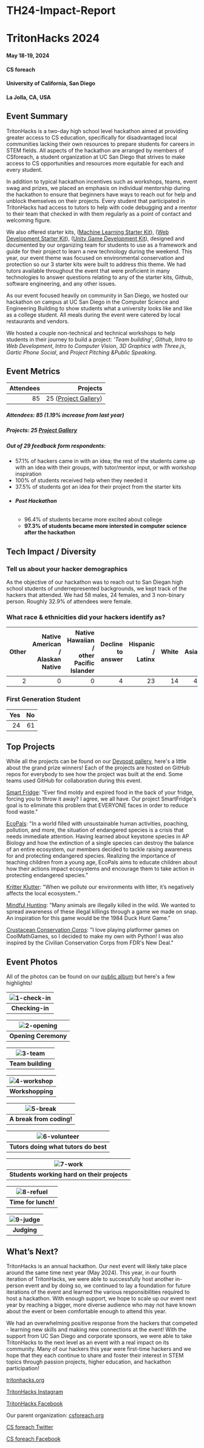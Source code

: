 # TH24-Impact-Report
# TritonHacks 2024

#### May 18-19, 2024

#### CS foreach

#### University of California, San Diego

#### La Jolla, CA, USA

## Event Summary

TritonHacks is a two-day high school level hackathon aimed at providing greater access to CS education, specifically for disadvantaged local communities lacking their own resources to prepare students for careers in STEM fields. All aspects of the hackathon are arranged by members of CSforeach, a student organization at UC San Diego that strives to make access to CS opportunities and resources more equitable for each and every student.

In addition to typical hackathon incentives such as workshops, teams, event swag and prizes, we placed an emphasis on individual mentorship during the hackathon to ensure that beginners have ways to reach out for help and unblock themselves on their projects. Every student that participated in TritonHacks had access to tutors to help with code debugging and a mentor to their team that checked in with them regularly as a point of contact and welcoming figure.

We also offered starter kits, ([Machine Learning Starter Kit](https://github.com/tritonhacks/Tritonhack2024-ML-Starter-Kit)), ([Web Development Starter Kit](https://github.com/tritonhacks/thwebdev-24)), ([Unity Game Development Kit](https://github.com/tritonhacks/TH24-NatureHuntStarter)), designed and documented by our organizing team for students to use as a framework and guide for their project to learn a new technology during the weekend. This year, our event theme was focused on environmental conservation and protection so our 3 starter kits were built to address this theme. We had tutors available throughout the event that were proficient in many technologies to answer questions relating to any of the starter kits, Github, software engineering, and any other issues.

As our event focused heavily on community in San Diego, we hosted our hackathon on campus at UC San Diego in the Computer Science and Engineering Building to show students what a university looks like and like as a college student. All meals during the event were catered by local restaurants and vendors.

We hosted a couple non-technical and technical workshops to help students in their journey to build a project: *'Team building'*, *Github*, *Intro to Web Development*, *Intro to Computer Vision*, *3D Graphics with Three.js*, *Gartic Phone Social*, and *Project Pitching &Public Speaking*.

## Event Metrics

| Attendees |  Projects |
| --------: | -----------------------------------------------------: |
|        85 |  25 ([Project Gallery](https://tritonhacks-2024.devpost.com/project-gallery)) |

##### Attendees: 85 (1.19% increase from last year)
##### Projects: 25 [Project Gallery](https://tritonhacks-2024.devpost.com/project-gallery)

##### Out of 29 feedback form respondents:
- 57.1% of hackers came in with an idea; the rest of the students came up with an idea with their groups, with tutor/mentor input, or with workshop inspiration
- 100% of students received help when they needed it
- 37.5% of students got an idea for their project from the starter kits
- ###### **Post Hackathon**
    - 96.4% of students became more excited about college
    - **97.3% of students became more intersted in computer science after the hackathon**

## Tech Impact / Diversity

### Tell us about your hacker demographics

As the objective of our hackathon was to reach out to San Diegan high school students of underrepresented backgrounds, we kept track of the hackers that attended. We had 58 males, 24 females, and 3 non-binary person. Roughly 32.9% of attendees were female.

### What race & ethnicities did your hackers identify as?

| Other | Native American / <br> Alaskan Native | Native Hawaiian / <br> other Pacific Islander | Decline to answer  | Hispanic / <br> Latinx | White | Asian |
| ----: | ------------------------------------: | ----------------------------: | ---------------------: | ----: | ----: | ----: |
| 2 |                                     0 |                             0 |                     4 |    23 |    14 | 42 |

### First Generation Student

| Yes | No | 
| -----------: | ------------: | 
|            24 |            61 | 

## Top Projects

While all the projects can be found on our [Devpost gallery](https://tritonhacks-2024.devpost.com/project-gallery), here's a little about the grand prize winners! Each of the projects are hosted on GitHub repos for everybody to see how the project was built at the end. Some teams used GitHub for collaboration during this event.

[Smart Fridge](https://devpost.com/software/smartfridge-2w1ym7): "Ever find moldy and expired food in the back of your fridge, forcing you to throw it away? I agree, we all have. Our project SmartFridge's goal is to eliminate this problem that EVERYONE faces in order to reduce food waste."

[EcoPals](https://devpost.com/software/ecopals): "In a world filled with unsustainable human activities, poaching, pollution, and more, the situation of endangered species is a crisis that needs immediate attention. Having learned about keystone species in AP Biology and how the extinction of a single species can destroy the balance of an entire ecosystem, our members decided to tackle raising awareness for and protecting endangered species. Realizing the importance of teaching children from a young age, EcoPals aims to educate children about how their actions impact ecosystems and encourage them to take action in protecting endangered species." 

[Kritter Klutter](https://devpost.com/software/kritter-klutter): "When we pollute our environments with litter, it’s negatively affects the local ecosystem.."

[Mindful Hunting](https://devpost.com/software/hunting-game): "Many animals are illegally killed in the wild. We wanted to spread awareness of these illegal killings through a game we made on snap. An inspiration for this game would be the 1984 Duck Hunt Game."

[Crustacean Conservation Corps](https://devpost.com/software/crustacean-conservation-corps): "I love playing platformer games on CoolMathGames, so I decided to make my own with Python! I was also inspired by the Civilian Conservation Corps from FDR's New Deal."

## Event Photos

All of the photos can be found on our [public album](https://photos.app.goo.gl/k3mKVPbdcBaZmQrAA) but here's a few highlights!

| ![1-check-in](7C0A6626.JPG) |
| :----------------------------------: |
|         **Checking-in**         |

| ![2-opening](./images/IMG_2785.jpg) |
| :----------------------------------: |
|         **Opening Ceremony**         |

| ![3-team](./images/IMG_2814.jpg) |
| :----------------------------------: |
|      **Team building**       |

| ![4-workshop](./images/IMG_3070.jpg) |
| :------------------------------------: |
|            **Workshopping**            |

| ![5-break](./images/IMG_3031.jpg) |
| :--------------------------------: |
|             **A break from coding!**             |

|    ![6-volunteer](./images/IMG_3240.jpg)    |
| :--------------------------------------------: |
| **Tutors doing what tutors do best** |

|    ![7-work](./images/IMG_3147.jpg)    |
| :--------------------------------------------: |
| **Students working hard on their projects** |


| ![8-refuel](./images/IMG_2882.jpg) |
| :--------------------------------: |
|        **Time for lunch!**         |

| ![9-judge](./images/IMG_3463.jpg) |
| :------------------------------: |
|           **Judging**            |


## What’s Next?

TritonHacks is an annual hackathon. Our next event will likely take place around the same time next year (May 2024). This year, in our fourth iteration of TritonHacks, we were able to successfully host another in-person event and by doing so, we continued to lay a foundation for future iterations of the event and learned the various responsibilities required to host a hackathon. With enough support, we hope to scale up our event next year by reaching a bigger, more diverse audience who may not have known about the event or been comfortable enough to attend this year.

We had an overwhelming positive response from the hackers that competed - learning new skills and making new connections at the event! With the support from UC San Diego and corporate sponsors, we were able to take TritonHacks to the next level as an event with a real impact on its community. Many of our hackers this year were first-time hackers and we hope that they each continue to share and foster their interest in STEM topics through passion projects, higher education, and hackathon participation!

[tritonhacks.org](https://www.tritonhacks.org/)

[TritonHacks Instagram](https://www.instagram.com/ucsdtritonhacks/)

[TritonHacks Facebook](https://www.facebook.com/triton.hacks)

Our parent organization: [csforeach.org](https://csforeach.ucsd.edu/)

[CS foreach Twitter](https://twitter.com/cforeach)

[CS foreach Facebook](https://www.facebook.com/csforeach)
